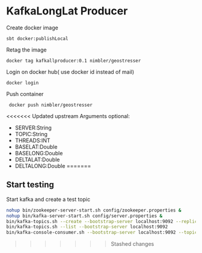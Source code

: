 # KafkaLongLat Producer

 Create docker image

`sbt docker:publishLocal`

Retag the image

`docker tag kafkallproducer:0.1 nimbler/geostresser
`

Login on docker hub( use docker id instead of mail)

`docker login`

Push container

` docker push nimbler/geostresser`

<<<<<<< Updated upstream
Arguments optional:
* SERVER:String
* TOPIC:String
* THREADS:INT
* BASELAT:Double
* BASELONG:Double
* DELTALAT:Double
* DELTALONG:Double
=======
## Start testing

Start kafka and create a test topic

```bash
nohup bin/zookeeper-server-start.sh config/zookeeper.properties &
nohup bin/kafka-server-start.sh config/server.properties &
bin/kafka-topics.sh --create --bootstrap-server localhost:9092 --replication-factor 1 --partitions 1 --topic test
bin/kafka-topics.sh --list --bootstrap-server localhost:9092
bin/kafka-console-consumer.sh --bootstrap-server localhost:9092 --topic test --from-beginning

```

>>>>>>> Stashed changes
